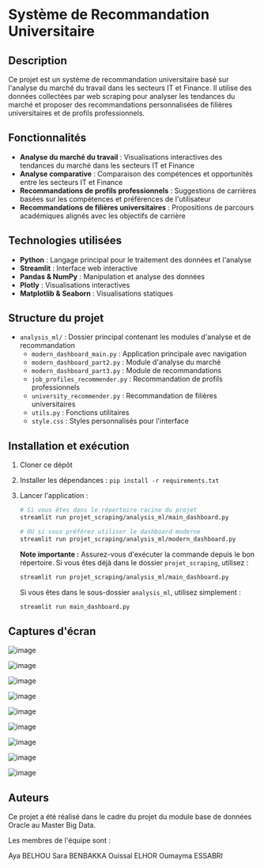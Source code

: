 # Système de Recommandation Universitaire

## Description
Ce projet est un système de recommandation universitaire basé sur l'analyse du marché du travail dans les secteurs IT et Finance. Il utilise des données collectées par web scraping pour analyser les tendances du marché et proposer des recommandations personnalisées de filières universitaires et de profils professionnels.

## Fonctionnalités
- **Analyse du marché du travail** : Visualisations interactives des tendances du marché dans les secteurs IT et Finance
- **Analyse comparative** : Comparaison des compétences et opportunités entre les secteurs IT et Finance
- **Recommandations de profils professionnels** : Suggestions de carrières basées sur les compétences et préférences de l'utilisateur
- **Recommandations de filières universitaires** : Propositions de parcours académiques alignés avec les objectifs de carrière

## Technologies utilisées
- **Python** : Langage principal pour le traitement des données et l'analyse
- **Streamlit** : Interface web interactive
- **Pandas & NumPy** : Manipulation et analyse des données
- **Plotly** : Visualisations interactives
- **Matplotlib & Seaborn** : Visualisations statiques

## Structure du projet
- `analysis_ml/` : Dossier principal contenant les modules d'analyse et de recommandation
  - `modern_dashboard_main.py` : Application principale avec navigation
  - `modern_dashboard_part2.py` : Module d'analyse du marché
  - `modern_dashboard_part3.py` : Module de recommandations
  - `job_profiles_recommender.py` : Recommandation de profils professionnels
  - `university_recommender.py` : Recommandation de filières universitaires
  - `utils.py` : Fonctions utilitaires
  - `style.css` : Styles personnalisés pour l'interface

## Installation et exécution
1. Cloner ce dépôt
2. Installer les dépendances : `pip install -r requirements.txt`
3. Lancer l'application :

   ```bash
   # Si vous êtes dans le répertoire racine du projet
   streamlit run projet_scraping/analysis_ml/main_dashboard.py
   
   # OU si vous préférez utiliser le dashboard moderne
   streamlit run projet_scraping/analysis_ml/modern_dashboard.py
   ```

   **Note importante :** Assurez-vous d'exécuter la commande depuis le bon répertoire. Si vous êtes déjà dans le dossier `projet_scraping`, utilisez :
   ```bash
   streamlit run projet_scraping/analysis_ml/main_dashboard.py
   ```
   
   Si vous êtes dans le sous-dossier `analysis_ml`, utilisez simplement :
   ```bash
   streamlit run main_dashboard.py
   ```

## Captures d'écran
![image](https://github.com/user-attachments/assets/efab3c03-f561-4228-8cde-e246cc91f283)

![image](https://github.com/user-attachments/assets/3a9e44b9-91e8-4bcd-ad3a-6f8ce3f134e4)

![image](https://github.com/user-attachments/assets/c41e68bd-5466-492f-b1bb-b272a6e979d5)

![image](https://github.com/user-attachments/assets/58e33cb8-fa96-45c4-8b4e-385763dd4368)

![image](https://github.com/user-attachments/assets/128e5238-343b-4972-b427-02f476d50443)

![image](https://github.com/user-attachments/assets/fc2453a7-d09f-40df-bde3-d5a40949266f)

![image](https://github.com/user-attachments/assets/dccb66b2-4989-4d4e-8758-b9712707489e)

![image](https://github.com/user-attachments/assets/bc89b5bd-a432-47de-b1b5-3da56d04266f)

![image](https://github.com/user-attachments/assets/b41c30bf-7dd7-4f2c-a131-2a697c608d66)










## Auteurs
Ce projet a été réalisé dans le cadre du projet du module base de données Oracle au Master Big Data.

Les membres de l'équipe sont :

Aya BELHOU
Sara BENBAKKA
Ouissal ELHOR
Oumayma ESSABRI
